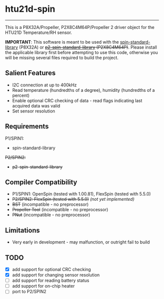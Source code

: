 # htu21d-spin 
-------------

This is a P8X32A/Propeller, P2X8C4M64P/Propeller 2 driver object for the HTU21D Temperature/RH sensor.

**IMPORTANT**: This software is meant to be used with the [spin-standard-library](https://github.com/avsa242/spin-standard-library) (P8X32A) or ~~[p2-spin-standard-library](https://github.com/avsa242/p2-spin-standard-library) (P2X8C4M64P)~~. Please install the applicable library first before attempting to use this code, otherwise you will be missing several files required to build the project.

## Salient Features

* I2C connection at up to 400kHz
* Read temperature (hundredths of a degree), humidity (hundredths of a percent)
* Enable optional CRC checking of data - read flags indicating last acquired data was valid
* Set sensor resolution

## Requirements

P1/SPIN1:
* spin-standard-library

~~P2/SPIN2:~~
* ~~p2-spin-standard-library~~

## Compiler Compatibility

* P1/SPIN1: OpenSpin (tested with 1.00.81), FlexSpin (tested with 5.5.0)
* ~~P2/SPIN2: FlexSpin (tested with 5.5.0)~~ _(not yet implemented)_
* ~~BST~~ (incompatible - no preprocessor)
* ~~Propeller Tool~~ (incompatible - no preprocessor)
* ~~PNut~~ (incompatible - no preprocessor)

## Limitations

* Very early in development - may malfunction, or outright fail to build

## TODO

- [x] add support for optional CRC checking
- [x] add support for changing sensor resolution
- [ ] add support for reading battery status
- [ ] add support for on-chip heater
- [ ] port to P2/SPIN2
